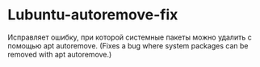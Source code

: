 # Lubuntu-autoremove-fix
Исправляет ошибку, при которой системные пакеты можно удалить с помощью apt autoremove. (Fixes a bug where system packages can be removed with apt autoremove.)
